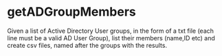 # getADGroupMembers
Given a list of Active Directory User groups, in the form of a txt file
(each line must be a valid AD User Group), list their members (name,ID etc)
and create csv files, named after the groups with the results.
